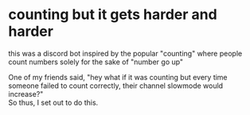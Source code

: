 # counting but it gets harder and harder

this was a discord bot inspired by the popular "counting" where people count numbers solely for the sake of "number go up"

One of my friends said, "hey what if it was counting but every time someone failed to count correctly, their channel slowmode would increase?"<br>
So thus, I set out to do this. 